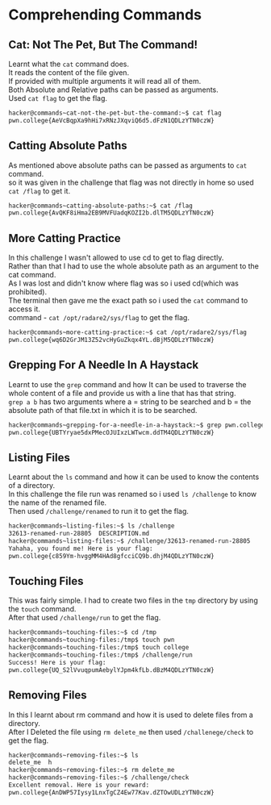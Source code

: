 # Comprehending Commands
## Cat: Not The Pet, But The Command!
Learnt what the `cat` command does.<br>
It reads the content of the file given.<br>
If provided with multiple arguments it will read all of them. <br>
Both Absolute and Relative paths can be passed as arguments.<br>
Used `cat flag` to get the flag.<br>
```bash
hacker@commands~cat-not-the-pet-but-the-command:~$ cat flag
pwn.college{AeVcBqpXa9hHi7xRNzJXqviQ6d5.dFzN1QDLzYTN0czW}
```
## Catting Absolute Paths
As mentioned above absolute paths can be passed as arguments to `cat` command.<br>
so it was given in the challenge that flag was not directly in home so used `cat /flag` to get it.<br>
```bash
hacker@commands~catting-absolute-paths:~$ cat /flag
pwn.college{AvQKF8iHma2EB9MVFUadqKOZI2b.dlTM5QDLzYTN0czW}
```
## More Catting Practice
In this challenge I wasn't allowed to use cd to get to flag directly.<br>
Rather than that I had to use the whole absolute path as an argument to the cat command.<br>
As I was lost and didn't know where flag was so i used cd(which was prohibited).<br>
The terminal then gave me the exact path so i used the `cat` command to access it.<br>
command - `cat /opt/radare2/sys/flag` to get the flag.<br>
```bash
hacker@commands~more-catting-practice:~$ cat /opt/radare2/sys/flag
pwn.college{wq6D2GrJM13Z52vcHyGuZkqx4YL.dBjM5QDLzYTN0czW}
```
## Grepping For A Needle In A Haystack
Learnt to use the `grep` command and how It can be used to traverse the whole content of a file and provide us with a line that has that string. <br>
`grep a b` has two arguments where a = string to be searched and b = the absolute path of that file.txt in which it is to be searched.<br>
```bash
hacker@commands~grepping-for-a-needle-in-a-haystack:~$ grep pwn.college /challenge/data.txt
pwn.college{UBTYryae5dxPMecOJUIxzLWTwcm.ddTM4QDLzYTN0czW}
```
## Listing Files
Learnt about the `ls` command and how it can be used to know the contents of a directory.<br>
In this challenge the file run was renamed so i used `ls /challenge` to know the name of the renamed file.<br>
Then used `/challenge/renamed` to run it to get the flag.<br>
```bash
hacker@commands~listing-files:~$ ls /challenge
32613-renamed-run-28805  DESCRIPTION.md
hacker@commands~listing-files:~$ /challenge/32613-renamed-run-28805
Yahaha, you found me! Here is your flag:
pwn.college{c859Ym-hvggMM4HAd8gfcciCQ9b.dhjM4QDLzYTN0czW}
```
## Touching Files
This was fairly simple. I had to create two files in the `tmp` directory by using the `touch` command.<br>
After that used `/challenge/run` to get the flag.<br>
```bash
hacker@commands~touching-files:~$ cd /tmp
hacker@commands~touching-files:/tmp$ touch pwn
hacker@commands~touching-files:/tmp$ touch college
hacker@commands~touching-files:/tmp$ /challenge/run
Success! Here is your flag:
pwn.college{UQ_S2lVvuqpumAebylYJpm4kfLb.dBzM4QDLzYTN0czW}
```
## Removing Files
In this I learnt about rm command and how it is used to delete files from a directory.<br>
After I Deleted the file using `rm delete_me` then used `/challenege/check` to get the flag.<br>
```bash
hacker@commands~removing-files:~$ ls
delete_me  h
hacker@commands~removing-files:~$ rm delete_me
hacker@commands~removing-files:~$ /challenge/check
Excellent removal. Here is your reward:
pwn.college{AnDWP57Iysy1LnxTgCZ4Ew77Kav.dZTOwUDLzYTN0czW}
```

